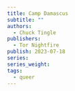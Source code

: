 ```yaml
---
title: Camp Damascus
subtitle: ""
authors:
  - Chuck Tingle
publishers:
  - Tor Nightfire
publish: 2023-07-18
series: 
series_weight: 
tags:
  - queer
---
```

